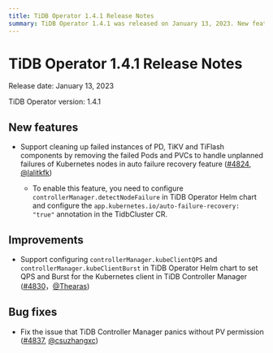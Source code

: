 ```yaml
---
title: TiDB Operator 1.4.1 Release Notes
summary: TiDB Operator 1.4.1 was released on January 13, 2023. New features include support for cleaning up failed instances of PD, TiKV, and TiFlash components. Improvements include support for configuring QPS and Burst for the Kubernetes client. Bug fixes address the issue of TiDB Controller Manager panicking without PV permission.
---
```


# TiDB Operator 1.4.1 Release Notes

Release date: January 13, 2023

TiDB Operator version: 1.4.1

## New features

- Support cleaning up failed instances of PD, TiKV and TiFlash components by removing the failed Pods and PVCs to handle unplanned failures of Kubernetes nodes in auto failure recovery feature ([#4824](https://github.com/pingcap/tidb-operator/pull/4824), [@lalitkfk](https://github.com/lalitkfk))

    - To enable this feature, you need to configure `controllerManager.detectNodeFailure` in TiDB Operator Helm chart and configure the `app.kubernetes.io/auto-failure-recovery: "true"` annotation in the TidbCluster CR.

## Improvements

- Support configuring `controllerManager.kubeClientQPS` and `controllerManager.kubeClientBurst` in TiDB Operator Helm chart to set QPS and Burst for the Kubernetes client in TiDB Controller Manager ([#4830](https://github.com/pingcap/tidb-operator/pull/4830)，[@Thearas](https://github.com/Thearas))

## Bug fixes

- Fix the issue that TiDB Controller Manager panics without PV permission ([#4837](https://github.com/pingcap/tidb-operator/pull/4837), [@csuzhangxc](https://github.com/csuzhangxc))
